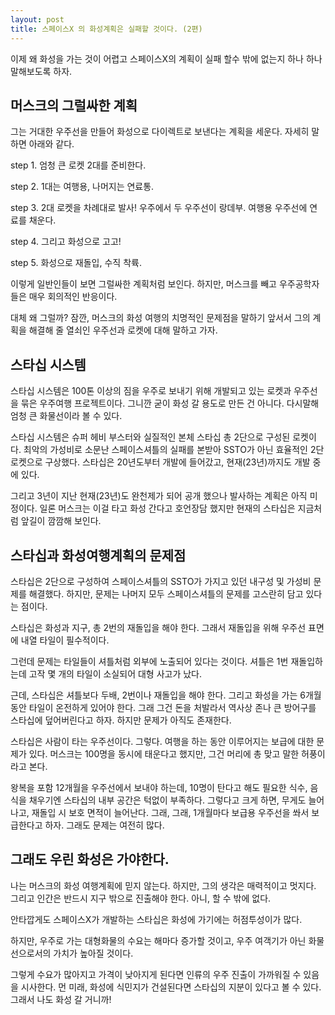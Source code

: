 ```yaml
---
layout: post
title: 스페이스X 의 화성계획은 실패할 것이다. (2편)
---
```


이제 왜 화성을 가는 것이 어렵고 스페이스X의 계획이 실패 할수 밖에 없는지 하나 하나 말해보도록 하자.


<h2>머스크의 그럴싸한 계획</h2>
그는 거대한 우주선을 만들어 화성으로 다이렉트로 보낸다는 계획을 세운다.
자세히 말하면 아래와 같다.

step 1. 엄청 큰 로켓 2대를 준비한다.

step 2. 1대는 여행용, 나머지는 연료통.

step 3. 2대 로켓을 차례대로 발사! 우주에서 두 우주선이 랑데부. 여행용 우주선에 연료를 채운다.

step 4. 그리고 화성으로 고고!

step 5. 화성으로 재돌입, 수직 착륙.  

이렇게 일반인들이 보면 그럴싸한 계획처럼 보인다. 하지만, 머스크를 빼고 우주공학자들은 매우 회의적인 반응이다.

대체 왜 그럴까?  잠깐, 머스크의 화성 여행의 치명적인 문제점을 말하기 앞서서 그의 계획을 해결해 줄 열쇠인 우주선과 로켓에 대해 말하고 가자.



<h2>스타십 시스템</h2>
스타십 시스템은 100톤 이상의 짐을 우주로 보내기 위해 개발되고 있는 로켓과 우주선을 묶은 우주여행 프로젝트이다.
그니깐 굳이 화성 갈 용도로 만든 건 아니다. 다시말해 엄청 큰 화물선이라 볼 수 있다.

스타십 시스템은 슈퍼 헤비 부스터와 실질적인 본체 스타십 총 2단으로 구성된 로켓이다.
최악의 가성비로 소문난 스페이스셔틀의 실패를 본받아 SSTO가 아닌 효율적인 2단 로켓으로 구상했다.
스타십은 20년도부터 개발에 들어갔고, 현재(23년)까지도 개발 중에 있다.

그리고 3년이 지난 현재(23년)도 완천제가 되어 공개 했으나 발사하는 계획은 아직 미정이다.
일론 머스크는 이걸 타고 화성 간다고 호언장담 했지만 현재의 스타십은 지금처럼 앞길이 깜깜해 보인다. 



<h2>스타십과 화성여행계획의 문제점</h2>
스타십은 2단으로 구성하여 스페이스셔틀의 SSTO가 가지고 있던 내구성 및 가성비 문제를 해결했다.
하지만, 문제는 나머지 모두 스페이스셔틀의 문제를 고스란히 담고 있다는 점이다.

스타십은 화성과 지구, 총 2번의 재돌입을 해야 한다.
그래서 재돌입을 위해 우주선 표면에 내열 타일이 필수적이다.

그런데 문제는 타일들이 셔틀처럼 외부에 노출되어 있다는 것이다. 
셔틀은 1번 재돌입하는데 고작 몇 개의 타일이 소실되어 대형 사고가 났다.

근데, 스타십은 셔틀보다 두배, 2번이나 재돌입을 해야 한다. 그리고 화성을 가는 6개월 동안 타일이 온전하게 있어야 한다.
그래 그건 돈을 처발라서 역사상 존나 큰 방어구를 스타십에 덮어버린다고 하자. 하지만 문제가 아직도 존재한다.

스타십은 사람이 타는 우주선이다. 그렇다. 여행을 하는 동안 이루어지는 보급에 대한 문제가 있다.
머스크는 100명을 동시에 태운다고 했지만, 그건 머리에 총 맞고 말한 허풍이라고 본다.

왕복을 포함 12개월을 우주선에서 보내야 하는데, 10명이 탄다고 해도 필요한 식수, 음식을 채우기엔
스타십의 내부 공간은 턱없이 부족하다. 그렇다고 크게 하면, 무게도 늘어나고, 재돌입 시 보호 면적이 늘어난다.
그래, 그래, 1개월마다 보급용 우주선을 쏴서 보급한다고 하자. 그래도 문제는 여전히 많다.



<h2>그래도 우린 화성은 가야한다.</h2>
나는 머스크의 화성 여행계획에 믿지 않는다. 하지만, 그의 생각은 매력적이고 멋지다.
그리고 인간은 반드시 지구 밖으로 진출해야 한다. 아니, 할 수 밖에 없다.

안타깝게도 스페이스X가 개발하는 스타십은 화성에 가기에는 허점투성이가 많다.  

하지만, 우주로 가는 대형화물의 수요는 해마다 증가할 것이고, 우주 여객기가 아닌 화물선으로서의 가치가 높아질 것이다.

그렇게 수요가 많아지고 가격이 낮아지게 된다면 인류의 우주 진출이 가까워질 수 있음을 시사한다.
먼 미래, 화성에 식민지가 건설된다면 스타십의 지분이 있다고 볼 수 있다.
그래서 나도 화성 갈 거니까!